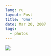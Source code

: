 ```yaml
---
lang: ru
layout: Post
title: 'Оля'
date: Mar 20, 2007
tags:
  - photos
---
```


![](/images/blog/Sapegin-Artem-20D-2007-03-10-280-8052.jpg)
